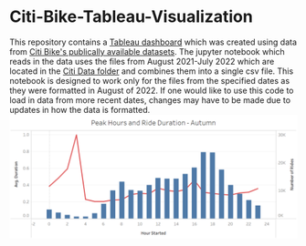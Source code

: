 # Citi-Bike-Tableau-Visualization

This repository contains a [Tableau dashboard](https://public.tableau.com/app/profile/walter.wilson6579/viz/CitiBikeAnalysis_17081121123970/Story1) which was created using data from [Citi Bike's publically available datasets](https://s3.amazonaws.com/tripdata/index.html). The jupyter notebook which reads in the data uses the files from August 2021-July 2022 which are located in the [Citi Data folder](https://github.com/wawilson810/Citi-Bike-Tableau-Visualization/tree/main/Citi_Data) and combines them into a single csv file. This notebook is designed to work only for the files from the specified dates as they were formatted in August of 2022. If one would like to use this code to load in data from more recent dates, changes may have to be made due to updates in how the data is formatted.
![Visualization Example](./tableau_vis.png)
